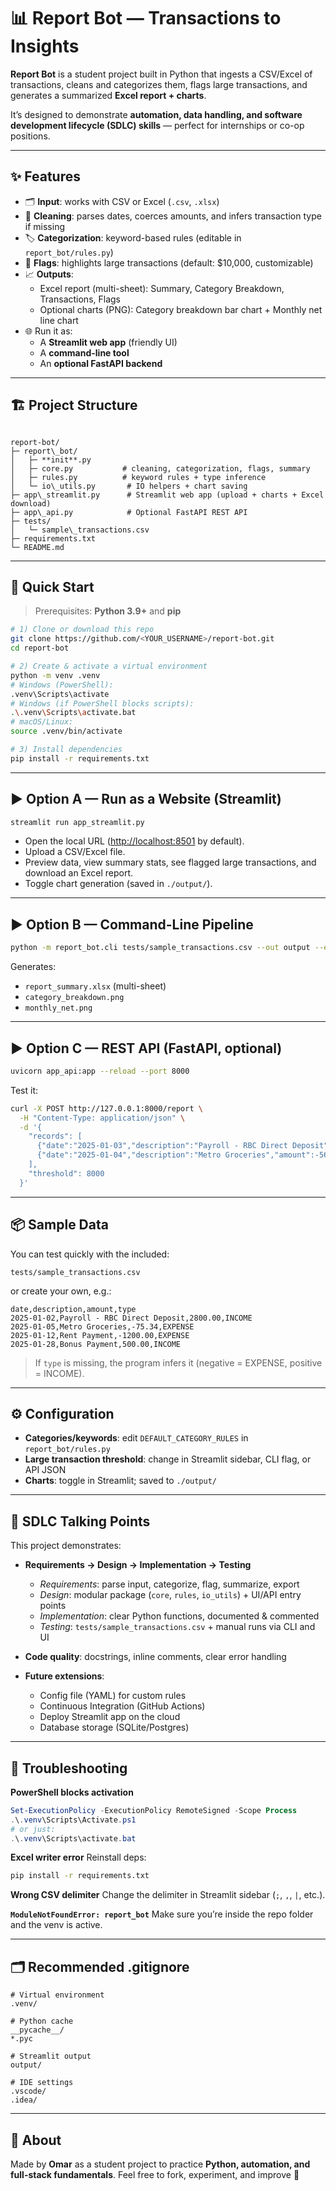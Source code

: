 # 📊 Report Bot — Transactions to Insights

**Report Bot** is a student project built in Python that ingests a CSV/Excel of transactions, cleans and categorizes them, flags large transactions, and generates a summarized **Excel report + charts**.  

It’s designed to demonstrate **automation, data handling, and software development lifecycle (SDLC) skills** — perfect for internships or co-op positions.

---

## ✨ Features

- 🗂️ **Input**: works with CSV or Excel (`.csv`, `.xlsx`)
- 🧼 **Cleaning**: parses dates, coerces amounts, and infers transaction type if missing
- 🏷️ **Categorization**: keyword-based rules (editable in `report_bot/rules.py`)
- 🚩 **Flags**: highlights large transactions (default: $10,000, customizable)
- 📈 **Outputs**:
  - Excel report (multi-sheet): Summary, Category Breakdown, Transactions, Flags
  - Optional charts (PNG): Category breakdown bar chart + Monthly net line chart
- 🌐 Run it as:
  - A **Streamlit web app** (friendly UI)
  - A **command-line tool**
  - An **optional FastAPI backend**

---

## 🏗 Project Structure

```

report-bot/
├─ report\_bot/
│   ├─ **init**.py
│   ├─ core.py           # cleaning, categorization, flags, summary
│   ├─ rules.py          # keyword rules + type inference
│   └─ io\_utils.py       # IO helpers + chart saving
├─ app\_streamlit.py      # Streamlit web app (upload + charts + Excel download)
├─ app\_api.py            # Optional FastAPI REST API
├─ tests/
│   └─ sample\_transactions.csv
├─ requirements.txt
└─ README.md

````

---

## 🚀 Quick Start

> Prerequisites: **Python 3.9+** and **pip**

```bash
# 1) Clone or download this repo
git clone https://github.com/<YOUR_USERNAME>/report-bot.git
cd report-bot

# 2) Create & activate a virtual environment
python -m venv .venv
# Windows (PowerShell):
.venv\Scripts\activate
# Windows (if PowerShell blocks scripts):
.\.venv\Scripts\activate.bat
# macOS/Linux:
source .venv/bin/activate

# 3) Install dependencies
pip install -r requirements.txt
````

---

## ▶️ Option A — Run as a Website (Streamlit)

```bash
streamlit run app_streamlit.py
```

* Open the local URL ([http://localhost:8501](http://localhost:8501) by default).
* Upload a CSV/Excel file.
* Preview data, view summary stats, see flagged large transactions, and download an Excel report.
* Toggle chart generation (saved in `./output/`).

---

## ▶️ Option B — Command-Line Pipeline

```bash
python -m report_bot.cli tests/sample_transactions.csv --out output --export excel --threshold 8000 --charts
```

Generates:

* `report_summary.xlsx` (multi-sheet)
* `category_breakdown.png`
* `monthly_net.png`

---

## ▶️ Option C — REST API (FastAPI, optional)

```bash
uvicorn app_api:app --reload --port 8000
```

Test it:

```bash
curl -X POST http://127.0.0.1:8000/report \
  -H "Content-Type: application/json" \
  -d '{
    "records": [
      {"date":"2025-01-03","description":"Payroll - RBC Direct Deposit","amount":3000,"type":"INCOME"},
      {"date":"2025-01-04","description":"Metro Groceries","amount":-56.43,"type":"EXPENSE"}
    ],
    "threshold": 8000
  }'
```

---

## 📦 Sample Data

You can test quickly with the included:

```
tests/sample_transactions.csv
```

or create your own, e.g.:

```csv
date,description,amount,type
2025-01-02,Payroll - RBC Direct Deposit,2800.00,INCOME
2025-01-05,Metro Groceries,-75.34,EXPENSE
2025-01-12,Rent Payment,-1200.00,EXPENSE
2025-01-28,Bonus Payment,500.00,INCOME
```

> If `type` is missing, the program infers it (negative = EXPENSE, positive = INCOME).

---

## ⚙️ Configuration

* **Categories/keywords**: edit `DEFAULT_CATEGORY_RULES` in `report_bot/rules.py`
* **Large transaction threshold**: change in Streamlit sidebar, CLI flag, or API JSON
* **Charts**: toggle in Streamlit; saved to `./output/`

---

## 🧪 SDLC Talking Points

This project demonstrates:

* **Requirements → Design → Implementation → Testing**

  * *Requirements*: parse input, categorize, flag, summarize, export
  * *Design*: modular package (`core`, `rules`, `io_utils`) + UI/API entry points
  * *Implementation*: clear Python functions, documented & commented
  * *Testing*: `tests/sample_transactions.csv` + manual runs via CLI and UI
* **Code quality**: docstrings, inline comments, clear error handling
* **Future extensions**:

  * Config file (YAML) for custom rules
  * Continuous Integration (GitHub Actions)
  * Deploy Streamlit app on the cloud
  * Database storage (SQLite/Postgres)

---

## 🧰 Troubleshooting

**PowerShell blocks activation**

```powershell
Set-ExecutionPolicy -ExecutionPolicy RemoteSigned -Scope Process
.\.venv\Scripts\Activate.ps1
# or just:
.\.venv\Scripts\activate.bat
```

**Excel writer error**
Reinstall deps:

```bash
pip install -r requirements.txt
```

**Wrong CSV delimiter**
Change the delimiter in Streamlit sidebar (`;`, `,`, `|`, etc.).

**`ModuleNotFoundError: report_bot`**
Make sure you’re inside the repo folder and the venv is active.

---

## 🗂️ Recommended .gitignore

```gitignore
# Virtual environment
.venv/

# Python cache
__pycache__/
*.pyc

# Streamlit output
output/

# IDE settings
.vscode/
.idea/
```

---

## 🙋 About

Made by **Omar** as a student project to practice **Python, automation, and full-stack fundamentals**.
Feel free to fork, experiment, and improve 🚀

